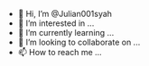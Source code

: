 - 👋 Hi, I’m @Julian001syah
- 👀 I’m interested in ...
- 🌱 I’m currently learning ...
- 💞️ I’m looking to collaborate on ...
- 📫 How to reach me ...

<!---
Julian001syah/Julian001syah is a ✨ special ✨ repository because its `README.md` (this file) appears on your GitHub profile.
You can click the Preview link to take a look at your changes.
--->
